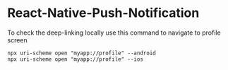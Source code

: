 # React-Native-Push-Notification

To check the deep-linking locally use this command to navigate to profile screen
```
npx uri-scheme open "myapp://profile" --android
npx uri-scheme open "myapp://profile" --ios
```
